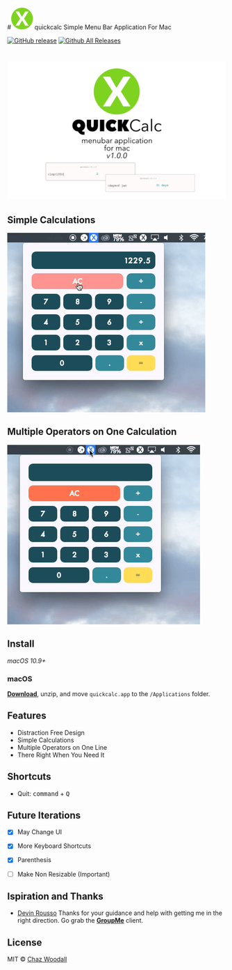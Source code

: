 #<img src="app/icon_512x512.png" width=50 > quickcalc 
Simple Menu Bar Application For Mac

[![GitHub release](https://img.shields.io/github/release/Cwoodall6/quickcalc.svg?maxAge=2592000?style=plastic)]()
[![Github All Releases](https://img.shields.io/github/downloads/Cwoodall6/quickcalc/total.svg?maxAge=2592000?style=plastic)]()

# ![pageres](app/quickcalc_design.jpg)
## Simple Calculations
![Alt Text](https://github.com/Cwoodall6/quickcalc/blob/master/assets/simplecalc.gif)

## Multiple Operators on One Calculation
![Alt Text](https://github.com/Cwoodall6/quickcalc/blob/master/assets/complexcalc.gif)

## Install

*macOS 10.9+*

### macOS

[**Download**](https://github.com/Cwoodall6/quickcalc/releases/download/v1.0.0/quickcalc.app.zip), unzip, and move `quickcalc.app` to the `/Applications` folder.

## Features

- Distraction Free Design
- Simple Calculations
- Multiple Operators on One Line
- There Right When You Need It

## Shortcuts

- Quit: <kbd>command</kbd> + <kbd>Q</kbd>

## Future Iterations

 - [X] May Change UI
 - [X] More Keyboard Shortcuts
 - [X] Parenthesis 
 - [ ] Make Non Resizable (Important)


## Ispiration and Thanks

- [Devin Rousso](http://devinrousso.com) Thanks for your guidance and help with getting me in the right direction. Go grab the [**GroupMe**](https://github.com/dcrousso/GroupMe#readme) client.

## License
MIT © [Chaz Woodall](https://chazwoodall.com)
